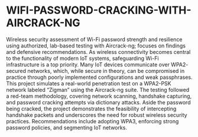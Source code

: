 # WIFI-PASSWORD-CRACKING-WITH-AIRCRACK-NG
Wireless security assessment of Wi-Fi password strength and resilience using authorized, lab-based testing with Aircrack-ng; focuses on findings and defensive recommendations.
As wireless connectivity becomes central to the functionality of modern IoT systems,
safeguarding Wi-Fi infrastructure is a top priority. Many IoT devices communicate over WPA2-
secured networks, which, while secure in theory, can be compromised in practice through
poorly implemented configurations and weak passphrases. This project simulates a real-world
penetration test on a WPA2-PSK network labeled “Zigman” using the Aircrack-ng suite. The
testing followed a red-team methodology, covering network scanning, handshake capturing,
and password cracking attempts via dictionary attacks. Aside the password being cracked, the
project demonstrates the feasibility of intercepting handshake packets and underscores the
need for robust wireless security practices. Recommendations include adopting WPA3,
enforcing strong password policies, and segmenting IoT networks.
